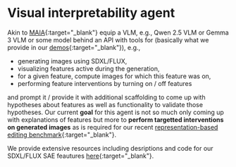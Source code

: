 # Visual interpretability agent

Akin to [MAIA](https://arxiv.org/abs/2404.14394){:target="_blank"} equip a VLM, e.g., Qwen 2.5 VLM or Gemma 3 VLM or some model behind an API with tools for (basically what we provide in our [demos](https://huggingface.co/spaces/surokpro2/Unboxing_SDXL_with_SAEs){:target="_blank"}), e.g.,
- generating images using SDXL/FLUX,
- visualizing features active during the generation,
- for a given feature, compute images for which this feature was on,
- performing feature interventions by turning on / off features

and prompt it / provide it with additional scaffolding to come up with hypotheses about features as well as functionality to validate those hypotheses. Our current **goal** for this agent is not so much only coming up with explanations of features but more to **perform targetted interventions on generated images** as is required for our recent [representation-based editing benchmark](https://github.com/wendlerc/RIEBench){:target="_blank"}. 

We provide extensive resources including desriptions and code for our SDXL/FLUX SAE feautures [here](https://sdxl-unbox.epfl.ch){:target="_blank"}.
